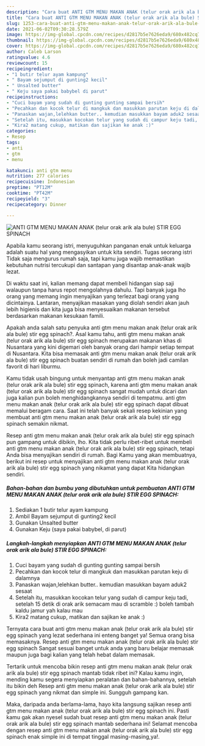 ```yaml
---
description: "Cara buat ANTI GTM MENU MAKAN ANAK (telur orak arik ala bule) STIR EGG SPINACH yang enak Untuk Jualan"
title: "Cara buat ANTI GTM MENU MAKAN ANAK (telur orak arik ala bule) STIR EGG SPINACH yang enak Untuk Jualan"
slug: 1253-cara-buat-anti-gtm-menu-makan-anak-telur-orak-arik-ala-bule-stir-egg-spinach-yang-enak-untuk-jualan
date: 2021-06-02T09:30:28.579Z
image: https://img-global.cpcdn.com/recipes/d2817b5e7626eda9/680x482cq70/anti-gtm-menu-makan-anak-telur-orak-arik-ala-bule-stir-egg-spinach-foto-resep-utama.jpg
thumbnail: https://img-global.cpcdn.com/recipes/d2817b5e7626eda9/680x482cq70/anti-gtm-menu-makan-anak-telur-orak-arik-ala-bule-stir-egg-spinach-foto-resep-utama.jpg
cover: https://img-global.cpcdn.com/recipes/d2817b5e7626eda9/680x482cq70/anti-gtm-menu-makan-anak-telur-orak-arik-ala-bule-stir-egg-spinach-foto-resep-utama.jpg
author: Caleb Larson
ratingvalue: 4.6
reviewcount: 15
recipeingredient:
- "1 butir telur ayam kampung"
- " Bayam sejumput di gunting2 kecil"
- " Unsalted butter"
- " Keju saya pakai babybel di parut"
recipeinstructions:
- "Cuci bayam yang sudah di gunting gunting sampai bersih"
- "Pecahkan dan kocok telur di mangkuk dan masukkan parutan keju di dalamnya"
- "Panaskan wajan,lelehkan butter.. kemudian masukkan bayam aduk2 sesaat"
- "Setelah itu, masukkan kocokan telur yang sudah di campur keju tadi, setelah 15 detik di orak arik semacam mau di scramble :) boleh tambah kaldu jamur yah kalau mau"
- "Kira2 matang cukup, matikan dan sajikan ke anak :)"
categories:
- Resep
tags:
- anti
- gtm
- menu

katakunci: anti gtm menu 
nutrition: 277 calories
recipecuisine: Indonesian
preptime: "PT12M"
cooktime: "PT42M"
recipeyield: "3"
recipecategory: Dinner

---
```



![ANTI GTM MENU MAKAN ANAK (telur orak arik ala bule) STIR EGG SPINACH](https://img-global.cpcdn.com/recipes/d2817b5e7626eda9/680x482cq70/anti-gtm-menu-makan-anak-telur-orak-arik-ala-bule-stir-egg-spinach-foto-resep-utama.jpg)

Apabila kamu seorang istri, menyuguhkan panganan enak untuk keluarga adalah suatu hal yang mengasyikan untuk kita sendiri. Tugas seorang istri Tidak saja mengurus rumah saja, tapi kamu juga wajib memastikan kebutuhan nutrisi tercukupi dan santapan yang disantap anak-anak wajib lezat.

Di waktu  saat ini, kalian memang dapat membeli hidangan siap saji walaupun tanpa harus repot mengolahnya dahulu. Tapi banyak juga lho orang yang memang ingin menyajikan yang terlezat bagi orang yang dicintainya. Lantaran, menyajikan masakan yang diolah sendiri akan jauh lebih higienis dan kita juga bisa menyesuaikan makanan tersebut berdasarkan makanan kesukaan famili. 



Apakah anda salah satu penyuka anti gtm menu makan anak (telur orak arik ala bule) stir egg spinach?. Asal kamu tahu, anti gtm menu makan anak (telur orak arik ala bule) stir egg spinach merupakan makanan khas di Nusantara yang kini digemari oleh banyak orang dari hampir setiap tempat di Nusantara. Kita bisa memasak anti gtm menu makan anak (telur orak arik ala bule) stir egg spinach buatan sendiri di rumah dan boleh jadi camilan favorit di hari liburmu.

Kamu tidak usah bingung untuk menyantap anti gtm menu makan anak (telur orak arik ala bule) stir egg spinach, karena anti gtm menu makan anak (telur orak arik ala bule) stir egg spinach sangat mudah untuk dicari dan juga kalian pun boleh menghidangkannya sendiri di tempatmu. anti gtm menu makan anak (telur orak arik ala bule) stir egg spinach dapat dibuat memalui beragam cara. Saat ini telah banyak sekali resep kekinian yang membuat anti gtm menu makan anak (telur orak arik ala bule) stir egg spinach semakin nikmat.

Resep anti gtm menu makan anak (telur orak arik ala bule) stir egg spinach pun gampang untuk dibikin, lho. Kita tidak perlu ribet-ribet untuk membeli anti gtm menu makan anak (telur orak arik ala bule) stir egg spinach, tetapi Anda bisa menyajikan sendiri di rumah. Bagi Kamu yang akan membuatnya, berikut ini resep untuk menyajikan anti gtm menu makan anak (telur orak arik ala bule) stir egg spinach yang nikamat yang dapat Kita hidangkan sendiri.

<!--inarticleads1-->

##### Bahan-bahan dan bumbu yang dibutuhkan untuk pembuatan ANTI GTM MENU MAKAN ANAK (telur orak arik ala bule) STIR EGG SPINACH:

1. Sediakan 1 butir telur ayam kampung
1. Ambil  Bayam sejumput di gunting2 kecil
1. Gunakan  Unsalted butter
1. Gunakan  Keju (saya pakai babybel, di parut)




<!--inarticleads2-->

##### Langkah-langkah menyiapkan ANTI GTM MENU MAKAN ANAK (telur orak arik ala bule) STIR EGG SPINACH:

1. Cuci bayam yang sudah di gunting gunting sampai bersih
1. Pecahkan dan kocok telur di mangkuk dan masukkan parutan keju di dalamnya
1. Panaskan wajan,lelehkan butter.. kemudian masukkan bayam aduk2 sesaat
1. Setelah itu, masukkan kocokan telur yang sudah di campur keju tadi, setelah 15 detik di orak arik semacam mau di scramble :) boleh tambah kaldu jamur yah kalau mau
1. Kira2 matang cukup, matikan dan sajikan ke anak :)




Ternyata cara buat anti gtm menu makan anak (telur orak arik ala bule) stir egg spinach yang lezat sederhana ini enteng banget ya! Semua orang bisa memasaknya. Resep anti gtm menu makan anak (telur orak arik ala bule) stir egg spinach Sangat sesuai banget untuk anda yang baru belajar memasak maupun juga bagi kalian yang telah hebat dalam memasak.

Tertarik untuk mencoba bikin resep anti gtm menu makan anak (telur orak arik ala bule) stir egg spinach mantab tidak ribet ini? Kalau kamu ingin, mending kamu segera menyiapkan peralatan dan bahan-bahannya, setelah itu bikin deh Resep anti gtm menu makan anak (telur orak arik ala bule) stir egg spinach yang nikmat dan simple ini. Sungguh gampang kan. 

Maka, daripada anda berlama-lama, hayo kita langsung sajikan resep anti gtm menu makan anak (telur orak arik ala bule) stir egg spinach ini. Pasti kamu gak akan nyesel sudah buat resep anti gtm menu makan anak (telur orak arik ala bule) stir egg spinach mantab sederhana ini! Selamat mencoba dengan resep anti gtm menu makan anak (telur orak arik ala bule) stir egg spinach enak simple ini di tempat tinggal masing-masing,ya!.

